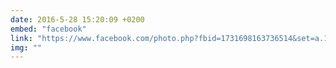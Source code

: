 ```yaml
---
date: 2016-5-28 15:20:09 +0200
embed: "facebook"
link: "https://www.facebook.com/photo.php?fbid=1731698163736514&set=a.1447902505449416.1073741831.100006890412149&type=3&theater"
img: ""
---
```

